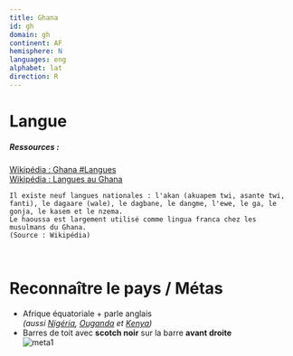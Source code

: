 ```yaml
---
title: Ghana
id: gh
domain: gh
continent: AF
hemisphere: N
languages: eng
alphabet: lat
direction: R
---
```


# Langue

##### Ressources :

[Wikipédia : Ghana #Langues](https://fr.wikipedia.org/wiki/Ghana#Langues)  
[Wikipédia : Langues au Ghana](https://fr.wikipedia.org/wiki/Langues_au_Ghana)  

```
Il existe neuf langues nationales : l'akan (akuapem twi, asante twi, fanti), le dagaare (wale), le dagbane, le dangme, l'ewe, le ga, le gonja, le kasem et le nzema.
Le haoussa est largement utilisé comme lingua franca chez les musulmans du Ghana.
(Source : Wikipédia)
```


<br/>

# Reconnaître le pays / Métas

- Afrique équatoriale + parle anglais  
  *(aussi [Nigéria](/flag/ng), [Ouganda](/flag/ug) et [Kenya](/flag/ke))*
- Barres de toit avec **scotch noir** sur la barre **avant droite**  
  ![meta1](/images/gh_geoguessr.png)
